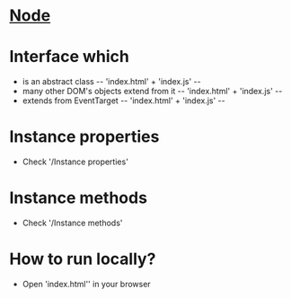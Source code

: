 # [Node](https://developer.mozilla.org/en-US/docs/Web/API/Node)

# Interface which
* is an abstract class  -- 'index.html' + 'index.js' --
* many other DOM's objects extend from it -- 'index.html' + 'index.js' --
* extends from EventTarget -- 'index.html' + 'index.js' --

# Instance properties
* Check '/Instance properties'

# Instance methods
* Check '/Instance methods'

# How to run locally?
* Open 'index.html'' in your browser

